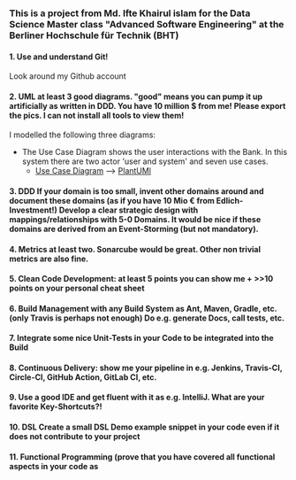 ### This is a project from Md. Ifte Khairul islam for the Data Science Master class "Advanced Software Engineering" at the Berliner Hochschule für Technik (BHT) ###

#### 1. Use and understand **Git!** ####
Look around my Github account

#### 2. **UML** at least **3** good diagrams. "good" means you can pump it up artificially as written in DDD. You have 10 million $ from me! Please export the pics. I can not install all tools to view them! ####
I modelled the following three diagrams:
- The Use Case Diagram shows the user interactions with the Bank. In this system there are two actor 'user and system' and seven use cases.
   - [Use Case Diagram](UML/USE-CASE_Diagram.svg)   -->  [PlantUMl](UML/USE_CASE_Diagram)



#### 3. **DDD** If your domain is too small, invent other domains around and document these domains (as if you have 10 Mio € from Edlich-Investment!) Develop a clear strategic design with mappings/relationships with 5-0 Domains. It would be nice if these domains are derived from an Event-Storming (but not mandatory). ####



#### 4. **Metrics** at least two. Sonarcube would be great. Other non trivial metrics are also fine. ####



#### 5. **Clean Code Development:** at least **5** points you can show me + >>10 points on your **personal cheat sheet** ####




#### 6. **Build Management** with any Build System as Ant, Maven, Gradle, etc. (only Travis is perhaps not enough) Do e.g. generate Docs, call tests, etc. ####



#### 7. Integrate some nice **Unit-Tests** in your Code to be integrated into the Build ####



#### 8. **Continuous Delivery:** show me your pipeline in e.g. Jenkins, Travis-CI, Circle-CI, GitHub Action, GitLab CI, etc. ####



#### 9. Use a good **IDE** and get fluent with it as e.g. IntelliJ. What are your favorite **Key-Shortcuts**?! ####




#### 10. **DSL** Create a small DSL Demo example snippet in your code even if it does not contribute to your project ####




#### 11. **Functional Programming** (prove that you have covered all functional aspects in your code as ####